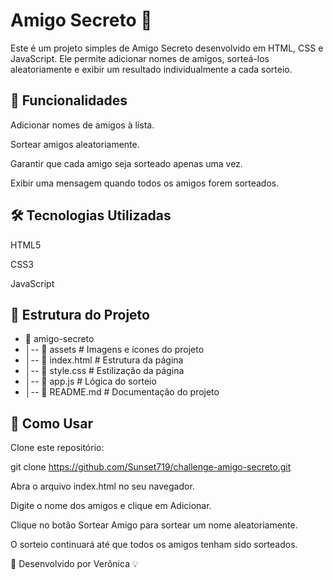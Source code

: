 # Amigo Secreto 🎁

Este é um projeto simples de Amigo Secreto desenvolvido em HTML, CSS e JavaScript. Ele permite adicionar nomes de amigos, sorteá-los aleatoriamente e exibir um resultado individualmente a cada sorteio.




## 📌 Funcionalidades

Adicionar nomes de amigos à lista.

Sortear amigos aleatoriamente.

Garantir que cada amigo seja sorteado apenas uma vez.

Exibir uma mensagem quando todos os amigos forem sorteados.



## 🛠️ Tecnologias Utilizadas

HTML5

CSS3

JavaScript 


## 📂 Estrutura do Projeto

-  📁 amigo-secreto
- │-- 📁 assets        # Imagens e ícones do projeto
- │-- 📄 index.html    # Estrutura da página
- │-- 📄 style.css     # Estilização da página
- │-- 📄 app.js        # Lógica do sorteio
- │-- 📄 README.md     # Documentação do projeto

## 🚀 Como Usar

Clone este repositório:

git clone https://github.com/Sunset719/challenge-amigo-secreto.git

Abra o arquivo index.html no seu navegador.

Digite o nome dos amigos e clique em Adicionar.

Clique no botão Sortear Amigo para sortear um nome aleatoriamente.

O sorteio continuará até que todos os amigos tenham sido sorteados.





📌 Desenvolvido por Verônica 💡
